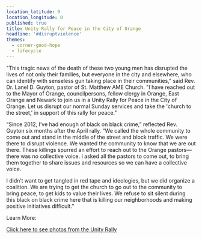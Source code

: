 ```yaml
---
location_latitude: 0
location_longitude: 0
published: true
title: Unity Rally for Peace in the City of Orange
headline: '#disruptviolence'
themes:
  - corner-good-hope
  - lifecycle
---
```

"This tragic news of the death of these two young men has disrupted the lives of not only their families, but everyone in the city and elsewhere, who can identify with senseless gun taking place in their communities," said Rev. Dr. Lanel D. Guyton, pastor of St. Matthew AME Church. "I have reached out to the Mayor of Orange, councilpersons, fellow clergy in Orange, East Orange and Newark to join us in a Unity Rally for Peace in the City of Orange. Let us disrupt our normal Sunday services and take the 'church to the street,' in support of this rally for peace."  

“Since 2012, I’ve had enough of black on black crime,” reflected Rev. Guyton six months after the April rally. “We called the whole community to come out and stand in the middle of the street and block traffic. We were there to disrupt violence. We wanted the community to know that we are out there. These killings spurred an effort to reach out to the Orange pastors—there was no collective voice. I asked all the pastors to come out, to bring them together to share issues and resources so we can have a collective voice.  

I didn’t want to get tangled in red tape and ideologies, but we did organize a coalition. We are trying to get the church to go out to the community to bring peace, to get kids to value their lives. We refuse to sit silent during this black on black crime here that is killing our neighborhoods and making positive initiatives difficult.”  

Learn More:  

[Click here to see photos from the Unity Rally](http://imgur.com/a/8Gs3M)
